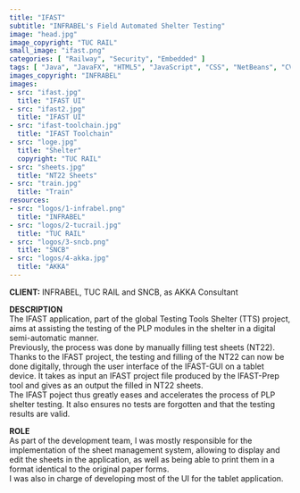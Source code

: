 ```yaml
---
title: "IFAST"
subtitle: "INFRABEL's Field Automated Shelter Testing"
image: "head.jpg"
image_copyright: "TUC RAIL"
small_image: "ifast.png"
categories: [ "Railway", "Security", "Embedded" ]
tags: [ "Java", "JavaFX", "HTML5", "JavaScript", "CSS", "NetBeans", "CVS", "Oxygen", "JIRA", "Mantisse", "Jenkins", "Sonar", "Scrum" ]
images_copyright: "INFRABEL"
images:
- src: "ifast.jpg"
  title: "IFAST UI"
- src: "ifast2.jpg"
  title: "IFAST UI"
- src: "ifast-toolchain.jpg"
  title: "IFAST Toolchain"
- src: "loge.jpg"
  title: "Shelter"
  copyright: "TUC RAIL"
- src: "sheets.jpg"
  title: "NT22 Sheets"
- src: "train.jpg"
  title: "Train"
resources:
- src: "logos/1-infrabel.png"
  title: "INFRABEL"
- src: "logos/2-tucrail.jpg"
  title: "TUC RAIL"
- src: "logos/3-sncb.png"
  title: "SNCB"
- src: "logos/4-akka.jpg"
  title: "AKKA"
---
```


<b>CLIENT:</b> INFRABEL, TUC RAIL and SNCB, as AKKA Consultant<br>

<b>DESCRIPTION</b><br>
The IFAST application, part of the global Testing Tools Shelter (TTS) project, aims at assisting the testing of the PLP modules in the shelter in a digital semi-automatic manner.<br>
Previously, the process was done by manually filling test sheets (NT22).<br>
Thanks to the IFAST project, the testing and filling of the NT22 can now be done digitally, through the user interface of the IFAST-GUI on a tablet device. It takes as input an IFAST project file produced by the IFAST-Prep tool and gives as an output the filled in NT22 sheets.<br>
The IFAST poject thus greatly eases and accelerates the process of PLP shelter testing. It also ensures no tests are forgotten and that the testing results are valid.<br>

<b>ROLE</b><br>
As part of the development team, I was mostly responsible for the implementation of the sheet management system, allowing to display and edit the sheets in the application, as well as being able to print them in a format identical to the original paper forms.<br>
I was also in charge of developing most of the UI for the tablet application.<br>
